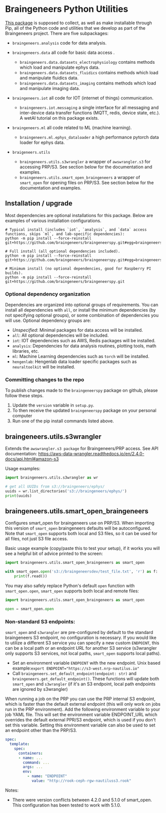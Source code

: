 # Braingeneers Python Utilities

[This package][github] is supposed to collect, as well as make installable
through Pip, all of the Python code and utilities that we develop as
part of the Braingeneers project. There are five subpackages:
  * `braingeneers.analysis` code for data analysis.

  * `braingeneers.data` all code for basic data access .
    * `braingeneers.data.datasets_electrophysiology` contains methods which load and manipulate ephys data.
    * `braingeneers.data.datasets_fluidics` contains methods which load and manipulate fluidics data.
    * `braingeneers.data.datasets_imaging` contains methods which load and manipulate imaging data.
    
  * `braingeneers.iot` all code for IOT (internet of things) communication.
    * `braingeneers.iot.messaging` a single interface for all messaging and inter-device data transfer functions (MQTT, redis, device state, etc.). A wetAI tutorial on this package exists.
    
  * `braingeneers.ml` all code related to ML (machine learning).
    * `braingeneers.ml.ephys_dataloader` a high performance pytorch data loader for ephys data.

  * `braigeneers.utils`  
    * `braingeneers.utils.s3wrangler` a wrapper of `awswrangler.s3` for accessing PRP/S3. See section below for the documentation and examples.
    * `braingeneers.utils.smart_open_braingeneers` a wrapper of `smart_open` for opening files on PRP/S3. See section below for the documentation and examples.

[github]: https://www.github.com/braingeneers/braingeneerspy

## Installation / upgrade

Most dependencies are optional installations for this package. 
Below are examples of various installation configurations.

```
# Typical install (includes `iot`, `analysis`, and `data` access functions, skips `ml`, and lab-specific dependencies): 
python -m pip install --force-reinstall git+https://github.com/braingeneers/braingeneerspy.git#egg=braingeneerspy[iot,analysis]

# Full install (all optional dependencies included).
python -m pip install --force-reinstall git+https://github.com/braingeneers/braingeneerspy.git#egg=braingeneerspy[all]

# Minimum install (no optional dependencies, good for Raspberry PI builds).
python -m pip install --force-reinstall git+https://github.com/braingeneers/braingeneerspy.git
```

### Optional dependency organization

Dependencies are organized into optional groups of requirements. You can install all dependencies with `all`, 
or install the minimum dependencies (by not specifying optional groups), 
or some combination of dependencies you will use. Optional dependency groups are:

 - *Unspecified*: Minimal packages for data access will be installed.
 - `all`: All optional dependencies will be included.
 - `iot`: IOT dependencies such as AWS, Redis packages will be installed.
 - `analysis`: Dependencies for data analysis routines, plotting tools, math libraries, etc.
 - `ml`: Machine Learning dependencies such as `torch` will be installed.
 - `hengenlab`: Hengenlab data loader specific packages such as `neuraltoolkit` will be installed.

### Committing changes to the repo

To publish changes made to the `braingeneerspy` package on github, please follow these steps. 
 1. Update the `version` variable in `setup.py`. 
 2. To then receive the updated `braingeneerspy` package on your personal computer 
 3. Run one of the pip install commands listed above.

## braingeneers.utils.s3wrangler
Extends the `awswrangler.s3 package` for Braingeneers/PRP access.
See API documentation: https://aws-data-wrangler.readthedocs.io/en/2.4.0-docs/api.html#amazon-s3

Usage examples:
```python
import braingeneers.utils.s3wrangler as wr

# get all UUIDs from s3://braingeneers/ephys/
uuids = wr.list_directories('s3://braingeneers/ephys/')
print(uuids)
```

## braingeneers.utils.smart_open_braingeneers
Configures smart_open for braingeneers use on PRP/S3. When importing this version of `smart_open` 
braingeneers defaults will be autoconfigured. Note that `smart_open` supports both local and S3 files, 
so it can be used for all files, not just S3 file access.

Basic usage example (copy/paste this to test your setup), if it works you will see a helpful bit of advice printed to the screen:

```python
import braingeneers.utils.smart_open_braingeneers as smart_open

with smart_open.open('s3://braingeneersdev/test_file.txt', 'r') as f:
    print(f.read())
```

You may also safely replace Python's default `open` function with `smart_open.open`, 
`smart_open` supports both local and remote files:

```python
import braingeneers.utils.smart_open_braingeneers as smart_open

open = smart_open.open
```
### Non-standard S3 endpoints:

`smart_open` and `s3wrangler` are pre-configured by default to the standard braingeneers S3 endpoint,
no configuration is necessary. If you would like to utilize a different S3 service you can specify a
new custom `ENDPOINT`, this can be a local path or an endpoint URL for another S3 service (s3wrangler
only supports S3 services, not local paths, `smart_open` supports local paths).

- Set an environment variable `ENDPOINT` with the new endpoint. Unix based example:`export ENDPOINT="https://s3-west.nrp-nautilus.io"`
- Call `braingeneers.set_default_endpoint(endpoint: str)` and `braingeneers.get_default_endpoint()`. 
  These functions will update both `smart_open` and `s3wrangler` (if it's an S3 endpoint, 
  local path endpoints are ignored by s3wrangler)

When running a job on the PRP you can use the PRP internal S3 endpoint,
which is faster than the default external endpoint (this will only work on jobs run in the PRP 
environment). Add the following environment variable to your job YAML file.
This will set the environment variable ENDPOINT_URL which overrides the
default external PPR/S3 endpoint, which is used if you don't set this variable.
Setting this environment variable can also be used to set an endpoint other than the PRP/S3.

```yaml
spec:
  template:
    spec:
      containers:
      - name: ...
        command: ...
        args: ...
        env:
          - name: "ENDPOINT"
            value: "http://rook-ceph-rgw-nautiluss3.rook"
```

Notes:
- There were version conflicts between 4.2.0 and 5.1.0 of smart_open. This configuration has been tested to work with 5.1.0.
